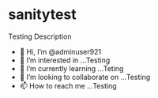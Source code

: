 # sanitytest
Testing Description
- 👋 Hi, I’m @adminuser921
- 👀 I’m interested in ...Testing
- 🌱 I’m currently learning ...Teting
- 💞️ I’m looking to collaborate on ...Testing
- 📫 How to reach me ...Testing
